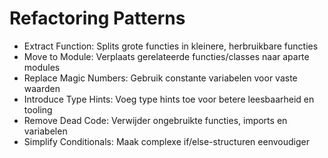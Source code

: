# Refactoring Patterns

- Extract Function: Splits grote functies in kleinere, herbruikbare functies
- Move to Module: Verplaats gerelateerde functies/classes naar aparte modules
- Replace Magic Numbers: Gebruik constante variabelen voor vaste waarden
- Introduce Type Hints: Voeg type hints toe voor betere leesbaarheid en tooling
- Remove Dead Code: Verwijder ongebruikte functies, imports en variabelen
- Simplify Conditionals: Maak complexe if/else-structuren eenvoudiger
